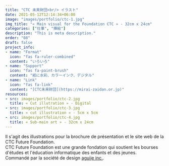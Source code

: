 ```yaml
---
title: "CTC 未来財団<br/> イラスト"
date: 2021-05-12T12:14:34+06:00
image: "images/portfolio/ctc-1.jpg"
img_title: "« Main visual for the Foundation CTC » - 32cm x 24cm"
categories: ["仕事", "挿絵"]
description: "This is meta description."
order: "08"
draft: false
project_info:
- name: "Format"
  icon: "fas fa-ruler-combined"
  content: "いろいろ"
- name: "Support"
  icon: "fas fa-paint-brush"
  content: "紙に水彩、カラーインク、デジタル"
- name: "Link"
  icon: "fas fa-link"
  content: "[CTC未来財団](https://mirai-zaidan.or.jp)"
resources:
- src: images/portfolio/ctc-2.jpg
  title: « Cut illutration » - Digital
- src: images/portfolio/ctc-3.jpg
  title: « cut illustration » - 5cm x 5cm
- src: images/portfolio/ctc-4.jpg
  title: « Sub-main art » - 32cm x 24cm
---
```

Il s'agit des illustrations pour la brochure de présentation et le site web de la CTC Future Foundation.  
CTC Future Foundation est une grande fondation qui soutient les bourses d'études et l'éducation informatique des enfants et des jeunes.  
Commandé par la société de design [aguije inc.](https://aguije.jp).
